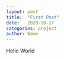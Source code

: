 ```yaml
---
layout: post
title:  "First Post"
date:   2020-10-27
categories: project
author: Name
---
```


Hello World